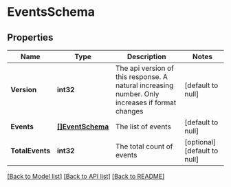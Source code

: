 # EventsSchema

## Properties
Name | Type | Description | Notes
------------ | ------------- | ------------- | -------------
**Version** | **int32** | The api version of this response. A natural increasing number. Only increases if format changes | [default to null]
**Events** | [**[]EventSchema**](eventSchema.md) | The list of events | [default to null]
**TotalEvents** | **int32** | The total count of events | [optional] [default to null]

[[Back to Model list]](../README.md#documentation-for-models) [[Back to API list]](../README.md#documentation-for-api-endpoints) [[Back to README]](../README.md)

